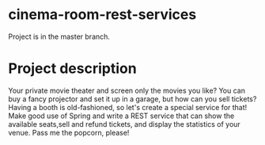 # cinema-room-rest-services

Project is in the master branch. 

# Project description
  Your private movie theater and screen only the movies you like? You can buy a fancy
projector and set it up in a garage, but how can you sell tickets? Having a booth is 
old-fashioned, so let's create a special service for that! 
Make good use of Spring and write a REST service that can show the available seats,sell
and refund tickets, and display the statistics of your venue. Pass me the popcorn, please!
